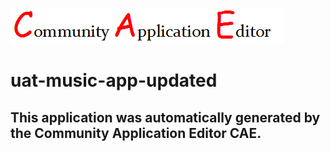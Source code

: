 ![CAE](https://github.com/testcae/application-uat-music-app-updated/blob/master/img/logo.png)  

uat-music-app-updated
===================


This application was automatically generated by the Community Application Editor CAE.  
---------------

